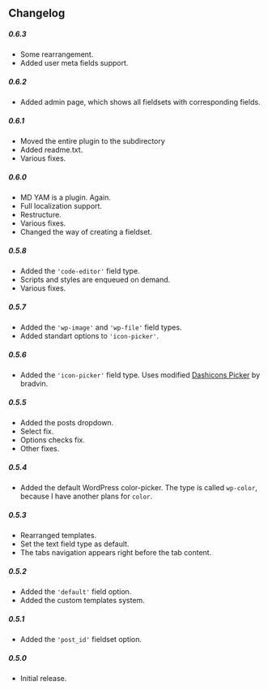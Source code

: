 ## Changelog
##### 0.6.3
* Some rearrangement. 
* Added user meta fields support.

##### 0.6.2
* Added admin page, which shows all fieldsets with corresponding fields.

##### 0.6.1
* Moved the entire plugin to the subdirectory
* Added readme.txt.
* Various fixes.

##### 0.6.0
* MD YAM is a plugin. Again.
* Full localization support.
* Restructure.
* Various fixes.
* Changed the way of creating a fieldset.

##### 0.5.8
* Added the `'code-editor'` field type.
* Scripts and styles are enqueued on demand.
* Various fixes.

##### 0.5.7
* Added the `'wp-image'` and `'wp-file'` field types.
* Added standart options to `'icon-picker'`.

##### 0.5.6
* Added the `'icon-picker'` field type. Uses modified [Dashicons Picker](https://github.com/bradvin/dashicons-picker/) by bradvin.

##### 0.5.5
* Added the posts dropdown.
* Select fix.
* Options checks fix.
* Other fixes.

##### 0.5.4
* Added the default WordPress color-picker. The type is called `wp-color`, because I have another plans for `color`.

##### 0.5.3
* Rearranged templates.
* Set the text field type as default.
* The tabs navigation appears right before the tab content.

##### 0.5.2
* Added the `'default'` field option.
* Added the custom templates system.

##### 0.5.1
* Added the `'post_id'` fieldset option.

##### 0.5.0
* Initial release.